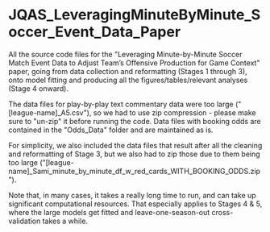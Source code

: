 # JQAS_LeveragingMinuteByMinute_Soccer_Event_Data_Paper

All the source code files for the "Leveraging Minute-by-Minute Soccer Match Event Data to Adjust Team’s Offensive Production for Game Context" paper, going from data collection and reformatting (Stages 1 through 3), onto model fitting and producing all the figures/tables/relevant analyses (Stage 4 onward).

The data files for play-by-play text commentary data were too large ("[league-name]_A5.csv"), so we had to use zip compression - please make sure to "un-zip" it before running the code. Data files with booking odds are contained in the "Odds_Data" folder and are maintained as is.

For simplicity, we also included the data files that result after all the cleaning and reformatting of Stage 3, but we also had to zip those due to them being too large ("[league-name]_Sami_minute_by_minute_df_w_red_cards_WITH_BOOKING_ODDS.zip").

Note that, in many cases, it takes a really long time to run, and can take up significant computational resources. That especially applies to Stages 4 & 5, where the large models get fitted and leave-one-season-out cross-validation takes a while.
